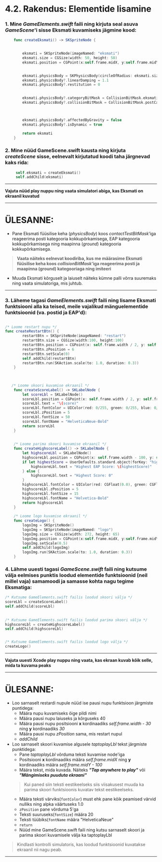 # 4.2. Rakendus: Elementide lisamine

### 1. Mine *GameElements.swift* faili ning kirjuta seal asuva *GameScene*'i sisse Eksmati kuvamiseks jägmine kood:

```swift
    func createEksmati() -> SKSpriteNode {
    

        eksmati = SKSpriteNode(imageNamed: "eksmati")
        eksmati.size = CGSize(width: 50, height: 50)
        eksmati.position = CGPoint(x:self.frame.midX, y:self.frame.midY)
        

        eksmati.physicsBody = SKPhysicsBody(circleOfRadius: eksmati.size.width / 2)
        eksmati.physicsBody?.linearDamping = 1.1
        eksmati.physicsBody?.restitution = 0
        

        eksmati.physicsBody?.categoryBitMask = CollisionBitMask.eksmatiCategory
        eksmati.physicsBody?.collisionBitMask = CollisionBitMask.postCategory | CollisionBitMask.groundCategory

        

        eksmati.physicsBody?.affectedByGravity = false
        eksmati.physicsBody?.isDynamic = true
        
        return eksmati
    }
```

### 2. Mine nüüd GameScene.swift kausta ning kirjuta *createScene* sisse, eelnevalt kirjutatud koodi taha järgnevad kaks rida:

   ```swift
        self.eksmati = createEksmati()
        self.addChild(eksmati)
   ```

___
**Vajuta nüüd play nuppu ning vaata simulatori abiga, kas Eksmati on ekraanil kuvatud**
___

# ÜLESANNE: 
* Pane Eksmati füüsilise keha (*physicsBody*) koos *contactTestBitMask*'iga reageerima posti kategooria kokkupõrkamisega, EAP kategooria kokkupõrkamisega ning maapinna (*ground*) kategooria kokkupõrkamisega.
>**Vaata näiteks eelnevat koodiriba, kus me määrasime Eksmati füüsilise keha koos *collisionBitMask*'iga reageerima posti ja maapinna (ground) kategooriaga ning imiteeri**
* Muuda Eksmati kõrguselt ja laiuselt näiteks kümne palli võrra suuremaks ning vaata simulatoriga, mis juhtub.
___

### 3. Läheme tagasi *GameElements.swift* faili ning lisame Eksmati funktsiooni alla ka teised, meile vajalikud mänguelementide funktsioonid (va. postid ja EAP'd):


```swift

/* Loome restart nupu */
func createRestartBtn() {
        restartBtn = SKSpriteNode(imageNamed: "restart")
        restartBtn.size = CGSize(width:100, height:100)
        restartBtn.position = CGPoint(x: self.frame.width / 2, y: self.frame.height / 2)
        restartBtn.zPosition = 6
        restartBtn.setScale(0)
        self.addChild(restartBtn)
        restartBtn.run(SKAction.scale(to: 1.0, duration: 0.3))
    }
    
   
   
   /* Loome skoori kuvamise ekraanil */
    func createScoreLabel() -> SKLabelNode {
        let scoreLbl = SKLabelNode()
        scoreLbl.position = CGPoint(x: self.frame.width / 2, y: self.frame.height / 2 + self.frame.height / 3.0)
        scoreLbl.text = "\(score)"
        scoreLbl.fontColor = UIColor(red: 0/255, green: 0/255, blue: 0/255, alpha: 1.0)
        scoreLbl.zPosition = 5
        scoreLbl.fontSize = 50
        scoreLbl.fontName = "HelveticaNeue-Bold"
        return scoreLbl
    }
    
    
    /* Loome parima skoori kuvamise ekraanil */
    func createHighscoreLabel() -> SKLabelNode {
        let highscoreLbl = SKLabelNode()
        highscoreLbl.position = CGPoint(x: self.frame.width - 100, y: self.frame.height - 45)
        if let highestScore = UserDefaults.standard.object(forKey: "highestScore"){
            highscoreLbl.text = "Highest EAP Score: \(highestScore)"
        } else {
            highscoreLbl.text = "Highest Score: 0"
        }
        highscoreLbl.fontColor = UIColor(red: CGFloat(0.0), green: CGFloat(0.0), blue: CGFloat(0.0), alpha: CGFloat(1.0))
        highscoreLbl.zPosition = 5
        highscoreLbl.fontSize = 15
        highscoreLbl.fontName = "Helvetica-Bold"
        return highscoreLbl
    }
    
    /* Loome logo kuvamise ekraanil */
    func createLogo() {
        logoImg = SKSpriteNode()
        logoImg = SKSpriteNode(imageNamed: "logo")
        logoImg.size = CGSize(width: 272, height: 65)
        logoImg.position = CGPoint(x:self.frame.midX, y:self.frame.midY + 100)
        logoImg.setScale(0.5)
        self.addChild(logoImg)
        logoImg.run(SKAction.scale(to: 1.0, duration: 0.3))
    }
```

### 4. Lähme uuesti tagasi *GameScene.swift* faili ning kutsume välja eelmises punktis loodud elementide funktsioonid (neil millel vaja) samamoodi ja samasse kohta nagu tegime Eksmatiga:
 

```swift
/* Kutsume GameElements.swift failis loodud skoori välja */ 
scoreLbl = createScoreLabel()
self.addChild(scoreLbl)
 
 
/* Kutsume GameElements.swift failis loodud parima skoori välja */ 
highscoreLbl = createHighscoreLabel()
self.addChild(highscoreLbl)


/* Kutsume GameElements.swift failis loodud logo välja */  
createLogo()
```
 
 
___
**Vajuta uuesti Xcode play nuppu ning vaata, kas ekraan kuvab kõik selle, mida ta kuvama peaks**

___ 
# ÜLESANNE:
* Loo sarnaselt restardi nupule nüüd ise pausi nupu funktsioon järgmiste puntidega:
    * Määra nupu kuvamiseks õige pildi nimi
    * Määra pausi nupu laiuseks ja kõrguseks 40
    * Määra pausi nupu positsiooni **x** kordinaadiks *self.frame.width - 30* ning **y** kordinaadiks *30*
    * Määra pausi nupu *zPosition* sama, mis restart nupul
    * *addChild*
* Loo sarnaselt skoori kuvamise algusele *taptoplayLbl* tekst järgmiste punktidega:
	* Pane *taptoplayLbl* võrduma teksti kuvamise node'iga
	* Positsiooni **x** kordinaadiks määra *self.frame.midX* ning **y** kordinaadiks määra *self.frame.midY - 100*
	* Määra tekst, mida kuvada. Näiteks ***"Tap anywhere to play"*** või ***"Mängimiseks puuduta ekraani"***
	>Kui paned siin teksti eestikeelseks siis viisakusest muuda ka parima skoori funktsioonis kuvatav tekst eestikeelseks.
	>
	* Määra teksti värviks(```fontColor```) must ehk pane kõik peamised värvid nulliks ning alpka väärtuseks 1.0
	* ```zPosition``` pane võrduma 5'ga
	* Teksti suuruseks(```fontSize```) määra 20
	* Teksti tüübiks(```fontName``` määra "HelveticaNeue"
	* ```return```
	* Nüüd mine GameScene.swift faili ning kutsu sarnaselt skoori ja parima skoori kuvamisele välja ka taptoplayLbl 

>Kindlasti kontrolli simulatoris, kas loodud funktsioonid kuvatakse ekraanil nii nagu peab.
___


